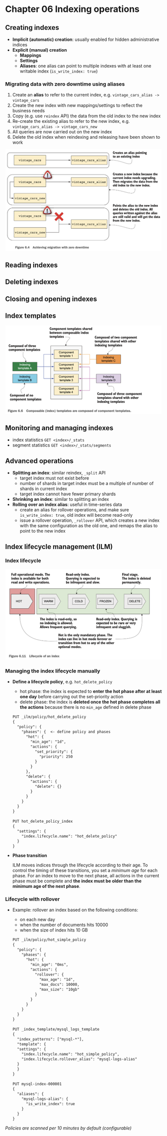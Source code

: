 # Chapter 06 Indexing operations

## Creating indexes

- **Implicit (automatic) creation**: usually enabled for hidden administrative indices
- **Explicit (manual) creation**
  - **Mappings**
  - **Settings**
  - **Aliases**: one alias can point to multiple indexes with at least one writable index (`is_write_index: true`)

### **Migrating data with zero downtime using aliases**

1. Create an **alias** to refer to the current index, e.g. `vintage_cars_alias -> vintage_cars`
2. Create the new index with new mappings/settings to reflect the business needs
3. Copy (e.g. use `reindex` API) the data from the old index to the new index
4. Re-create the existing alias to refer to the new index, e.g. `vintage_cars_alias -> vintage_cars_new`
5. All queries are now carried out on the new index
6. Delete the old index when reindexing and releasing have been shown to work

![](images/06.04.png)

## Reading indexes

## Deleting indexes

## Closing and opening indexes

## Index templates

![](images/06.06.png)

## Monitoring and managing indexes

- index statistics `GET <index>/_stats`
- segment statistics `GET <index>/_stats/segments`

## Advanced operations

- **Splitting an index**: similar reindex, `_split` API
  - target index must not exist before
  - number of shards in target index must be a multiple of number of shards in current index
  - target index cannot have fewer primary shards
- **Shrinking an index**: similar to splitting an index
- **Rolling over an index alias**: useful in time-series data
  - create an alias for rollover operations, and make sure `is_write_index: true`, old index will become read-only
  - issue a rollover operation, `_rollover` API, which creates a new index with the same configuration as the old one, and remaps the alias to point to the new index

## Index lifecycle management (ILM)

### Index lifecycle

![](images/06.11.png)

### Managing the index lifecycle manually

- **Define a lifecycle policy**, e.g. `hot_delete_policy`

  - hot phase: the index is expected to **enter the hot phase after at least one day** before carrying out the set-priority action
  - delete phase: the index is **deleted once the hot phase completes all the actions** because there is no `min_age` defined in delete phase

  ```
  PUT _ilm/policy/hot_delete_policy
  {
    "policy": {
      "phases": {  <- define policy and phases
        "hot": {
          "min_age": "1d",
          "actions": {
            "set_priority": {
              "priority": 250
            }
          }
        },
        "delete": {
          "actions": {
            "delete": {}
          }
        }
      }
    }
  }

  PUT hot_delete_policy_index
  {
    "settings": {
      "index.lifecycle.name": "hot_delete_policy"
    }
  }
  ```

- **Phase transition**

  ILM moves indices through the lifecycle according to their age. To control the timing of these transitions, you set a _minimum age_ for each phase. For an index to move to the next phase, all actions in the current phase must be complete and **the index must be older than the minimum age of the next phase**.

### Lifecycle with rollover

- Example: rollover an index based on the following conditions:
  - on each new day
  - when the number of documents hits 10000
  - when the size of index hits 10 GB

  ```
  PUT _ilm/policy/hot_simple_policy
  {
    "policy": {
      "phases": {
        "hot": {
          "min_age": "0ms",
          "actions": {
            "rollover": {
              "max_age": "1d",
              "max_docs": 10000,
              "max_size": "10gb"
            }
          }
        }
      }
    }
  }

  PUT _index_template/mysql_logs_template
  {
    "index_patterns": ["mysql-*"],
    "template": {
    "settings": {
      "index.lifecycle.name": "hot_simple_policy",
      "index.lifecycle.rollover_alias": "mysql-logs-alias"
    }
    }
  }

  PUT mysql-index-000001
  {
    "aliases": {
      "mysql-logs-alias": {
        "is_write_index": true
      }
    }
  }
  ```

*Policies are scanned per 10 minutes by default (configurable)*


